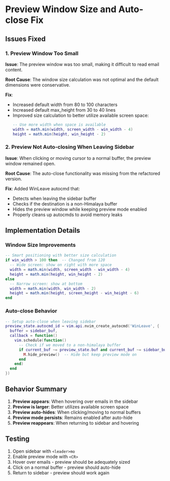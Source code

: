 # Preview Window Size and Auto-close Fix

## Issues Fixed

### 1. Preview Window Too Small
**Issue**: The preview window was too small, making it difficult to read email content.

**Root Cause**: The window size calculation was not optimal and the default dimensions were conservative.

**Fix**: 
- Increased default width from 80 to 100 characters
- Increased default max_height from 30 to 40 lines
- Improved size calculation to better utilize available screen space:
  ```lua
  -- Use more width when space is available
  width = math.min(width, screen_width - win_width - 4)
  height = math.min(height, win_height - 2)
  ```

### 2. Preview Not Auto-closing When Leaving Sidebar
**Issue**: When clicking or moving cursor to a normal buffer, the preview window remained open.

**Root Cause**: The auto-close functionality was missing from the refactored version.

**Fix**: Added WinLeave autocmd that:
- Detects when leaving the sidebar buffer
- Checks if the destination is a non-Himalaya buffer
- Hides the preview window while keeping preview mode enabled
- Properly cleans up autocmds to avoid memory leaks

## Implementation Details

### Window Size Improvements
```lua
-- Smart positioning with better size calculation
if win_width > 100 then  -- Changed from 120
  -- Wide screen: show on right with more space
  width = math.min(width, screen_width - win_width - 4)
  height = math.min(height, win_height - 2)
else
  -- Narrow screen: show at bottom
  width = math.min(width, win_width - 2)
  height = math.min(height, screen_height - win_height - 6)
end
```

### Auto-close Behavior
```lua
-- Setup auto-close when leaving sidebar
preview_state.autocmd_id = vim.api.nvim_create_autocmd('WinLeave', {
  buffer = sidebar_buf,
  callback = function()
    vim.schedule(function()
      -- Check if we moved to a non-himalaya buffer
      if current_buf ~= preview_state.buf and current_buf ~= sidebar_buf then
        M.hide_preview()  -- Hide but keep preview mode on
      end
    end)
  end
})
```

## Behavior Summary
1. **Preview appears**: When hovering over emails in the sidebar
2. **Preview is larger**: Better utilizes available screen space
3. **Preview auto-hides**: When clicking/moving to normal buffers
4. **Preview mode persists**: Remains enabled after auto-hide
5. **Preview reappears**: When returning to sidebar and hovering

## Testing
1. Open sidebar with `<leader>mo`
2. Enable preview mode with `<CR>`
3. Hover over emails - preview should be adequately sized
4. Click on a normal buffer - preview should auto-hide
5. Return to sidebar - preview should work again